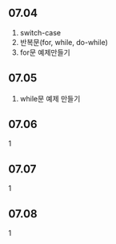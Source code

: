 07.04   
---
1. switch-case   
2. 반복문(for, while, do-while)   
3. for문 예제만들기


07.05
---
1. while문 예제 만들기


07.06
---
1


07.07
---
1


07.08
---
1
